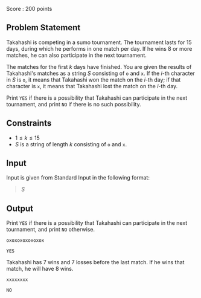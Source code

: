 Score : $200$ points

## Problem Statement

Takahashi is competing in a sumo tournament.
The tournament lasts for $15$ days, during which he performs in one match per day.
If he wins $8$ or more matches, he can also participate in the next tournament.

The matches for the first $k$ days have finished.
You are given the results of Takahashi's matches as a string $S$ consisting of `o` and `x`.
If the $i$-th character in $S$ is `o`, it means that Takahashi won the match on the $i$-th day; if that character is `x`, it means that Takahashi lost the match on the $i$-th day.

Print `YES` if there is a possibility that Takahashi can participate in the next tournament, and print `NO` if there is no such possibility.

## Constraints

- $1 \leq k \leq 15$
- $S$ is a string of length $k$ consisting of `o` and `x`.

## Input

Input is given from Standard Input in the following format:

> $S$

## Output

Print `YES` if there is a possibility that Takahashi can participate in the next tournament, and print `NO` otherwise.

```input1
oxoxoxoxoxoxox
```

```output1
YES
```

Takahashi has $7$ wins and $7$ losses before the last match. If he wins that match, he will have $8$ wins.

```input2
xxxxxxxx
```

```output2
NO
```